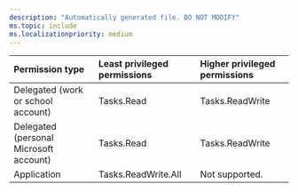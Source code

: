 ```yaml
---
description: "Automatically generated file. DO NOT MODIFY"
ms.topic: include
ms.localizationpriority: medium
---
```


|Permission type|Least privileged permissions|Higher privileged permissions|
|:---|:---|:---|
|Delegated (work or school account)|Tasks.Read|Tasks.ReadWrite|
|Delegated (personal Microsoft account)|Tasks.Read|Tasks.ReadWrite|
|Application|Tasks.ReadWrite.All|Not supported.|


